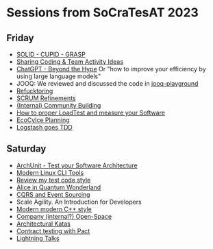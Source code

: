# Sessions from SoCraTesAT 2023

## Friday

* [SOLID - CUPID - GRASP](./solid-cupid-grasp/solid-cupid-grasp.md)
* [Sharing Coding & Team Activity Ideas](<./Sharing Coding & Team Activity Ideas/Team Activity Ideas.md>)
* [ChatGPT - Beyond the Hype](<./ChatGPT - Beyond the hype/ChatGPT Beyond the Hype.pdf>) Or "how to improve your efficiency by using large language models"
* JOOQ: We reviewed and discussed the code in [jooq-playground](https://github.com/dtanzer/jooq-playground)
* [Refucktoring](./Refucktoring/Refucktoring.md)
* [SCRUM Refinements](./SCRUM%20Refinement/Readme.md)
* [(Internal) Community Building](./InternalCommunityBuilding/InternalCommunityBuilding.md)
* [How to proper LoadTest and measure your Software](./How-to-LoadTest/How-toLoadTest.md)
* [EcoCylce Planning](./EcoCycle-Planning/EcoCycle-Planning.md)
* [Logstash goes TDD](./Logstash%20goes%20TDD/README.md)

## Saturday

* [ArchUnit - Test your Software Architecture](<./ArchUnit - Test your Software Architecture/ArchUnit.pdf>)
* [Modern Linux CLI Tools](./modern-linux-cli-tools/README.md)
* [Review my test code style](./review-my-test-code-style/review-my-test-code-style.md)
* [Alice in Quantum Wonderland](./alice-in-quantum-wonderland/Alice_in_Quantum_Wonderland.pdf)
* [CQRS and Event Sourcing](./cqrs-and-eventsourcing/cqrs-and-eventsourcing.pdf)
* Scale Agility. An Introduction for Developers
* [Modern modern C++ style](./modern-modern-cpp/modern-modern-cpp.md)
* [Company (internal?) Open-Space](./Company-Internal-Open-Space/Readme.md)
* [Architectural Katas](./Architectural-Katas/Architectural-Katas.md)
* [Contract testing with Pact](./contract-testing-with-pact)
* [Lightning Talks](./lightning-talks)
